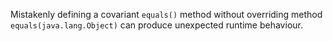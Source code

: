 Mistakenly defining a covariant `equals()` method without overriding method `equals(java.lang.Object)` can produce unexpected runtime behaviour.
      